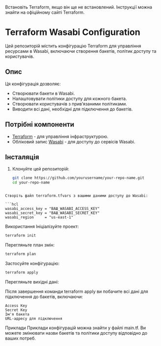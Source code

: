Встановіть Terraform, якщо він ще не встановлений. Інструкції можна знайти на офіційному сайті Terraform.

# Terraform Wasabi Configuration

Цей репозиторій містить конфігурацію Terraform для управління ресурсами в Wasabi, включаючи створення бакетів, політик доступу та користувачів.

## Опис

Ця конфігурація дозволяє:
- Створювати бакети в Wasabi.
- Налаштовувати політики доступу для кожного бакета.
- Створювати користувачів з прив’язаними політиками.
- Виводити всі дані, необхідні для підключення до бакетів.

## Потрібні компоненти

- [Terraform](https://www.terraform.io/downloads.html) - для управління інфраструктурою.
- Обліковий запис [Wasabi](https://wasabi.com/) - для доступу до сервісів Wasabi.

## Інсталяція

1. Клонуйте цей репозиторій:

   ```bash
   git clone https://github.com/yourusername/your-repo-name.git
   cd your-repo-name
```

Створіть файл terraform.tfvars з вашими даними доступу до Wasabi:

```hcl
wasabi_access_key = "ВАШ_WASABI_ACCESS_KEY"
wasabi_secret_key = "ВАШ_WASABI_SECRET_KEY"
wasabi_region     = "us-east-1"
```
Використання
Ініціалізуйте проект:

```bash
terraform init
```
Перегляньте план змін:

```bash
terraform plan
```
Застосуйте конфігурацію:

```bash
terraform apply
```
Перегляньте вихідні дані:

Після завершення команди terraform apply ви побачите всі дані для підключення до бакетів, включаючи:
```
Access Key
Secret Key
Ім'я бакета
URL-адресу для підключення
```
Приклади
Приклади конфігурацій можна знайти у файлі main.tf. Ви можете змінювати назви бакетів та політики доступу відповідно до ваших потреб.


